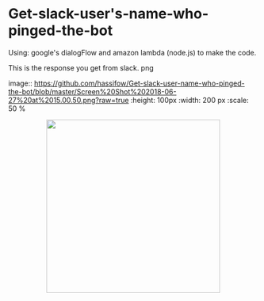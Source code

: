 # Get-slack-user's-name-who-pinged-the-bot

Using: google's dialogFlow and amazon lambda (node.js) to make the code.

This is the response you get from slack.
png

image:: https://github.com/hassifow/Get-slack-user-name-who-pinged-the-bot/blob/master/Screen%20Shot%202018-06-27%20at%2015.00.50.png?raw=true
   :height: 100px
   :width: 200 px
   :scale: 50 %
   
   
   <p align="center">
  <img src="https://github.com/hassifow/Get-slack-user-name-who-pinged-the-bot/blob/master/Screen%20Shot%202018-06-27%20at%2015.00.50.png?raw=true" width="350"/>
</p>
